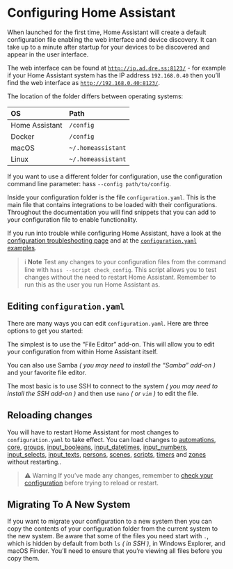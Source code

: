 # Configuring Home Assistant

When launched for the first time, Home Assistant will create a default configuration file enabling the web interface and device discovery. It can take up to a minute after startup for your devices to be discovered and appear in the user interface.

The web interface can be found at [`http://ip.ad.dre.ss:8123/`](http://ip.ad.dre.ss:8123/) - for example if your Home Assistant system has the IP address `192.168.0.40` then you’ll find the web interface as [`http://192.168.0.40:8123/`](http://192.168.0.40:8123/).

The location of the folder differs between operating systems:

| **OS**         | **Path**           |
|:---------------|:-------------------|
| Home Assistant | `/config`          |
| Docker         | `/config`          |
| macOS          | `~/.homeassistant` |
| Linux          | `~/.homeassistant` |

If you want to use a different folder for configuration, use the configuration command line parameter: hass `--config path/to/config`.

Inside your configuration folder is the file `configuration.yaml`. This is the main file that contains integrations to be loaded with their configurations. Throughout the documentation you will find snippets that you can add to your configuration file to enable functionality.

If you run into trouble while configuring Home Assistant, have a look at the [configuration troubleshooting page](https://www.home-assistant.io/getting-started/troubleshooting-configuration/) and at the [`configuration.yaml` examples](https://www.home-assistant.io/cookbook/#example-configurationyaml).

> ℹ️ **Note**
> Test any changes to your configuration files from the command line with `hass --script check_config`. This script allows you to test changes without the need to restart Home Assistant. Remember to run this as the user you run Home Assistant as.

## Editing `configuration.yaml`

There are many ways you can edit `configuration.yaml`. Here are three options to get you started:

The simplest is to use the “File Editor” add-on. This will allow you to edit your configuration from within Home Assistant itself.

You can also use Samba _( you may need to install the “Samba” add-on )_ and your favorite file editor.

The most basic is to use SSH to connect to the system _( you may need to install the SSH add-on )_ and then use `nano` _( or `vim` )_ to edit the file.

## Reloading changes

You will have to restart Home Assistant for most changes to `configuration.yaml` to take effect. You can load changes to [automations](https://www.home-assistant.io/docs/automation/), [core](https://www.home-assistant.io/docs/configuration/customizing-devices/), [groups](https://www.home-assistant.io/integrations/group/), [input_booleans](https://www.home-assistant.io/integrations/input_boolean/), [input_datetimes](https://www.home-assistant.io/integrations/input_datetime/), [input_numbers](https://www.home-assistant.io/integrations/input_number/), [input_selects](https://www.home-assistant.io/integrations/input_select/), [input_texts](https://www.home-assistant.io/integrations/input_text/), [persons](https://www.home-assistant.io/integrations/person/), [scenes](https://www.home-assistant.io/integrations/scene/), [scripts](https://www.home-assistant.io/integrations/script/), [timers](https://www.home-assistant.io/integrations/timer/) and [zones](https://www.home-assistant.io/integrations/zone/) without restarting..

> ⚠️ Warning
> If you’ve made any changes, remember to [check your configuration](https://www.home-assistant.io/docs/configuration/troubleshooting/#problems-with-the-configuration) before trying to reload or restart.

## Migrating To A New System

If you want to migrate your configuration to a new system then you can copy the contents of your configuration folder from the current system to the new system. Be aware that some of the files you need start with `.`, which is hidden by default from both `ls` _( in SSH )_, in Windows Explorer, and macOS Finder. You’ll need to ensure that you’re viewing all files before you copy them.
